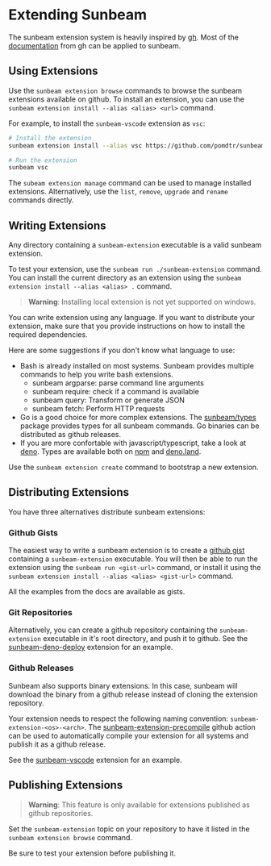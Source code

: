 # Extending Sunbeam

The sunbeam extension system is heavily inspired by [gh](https://cli.github.com). Most of the [documentation](https://docs.github.com/en/github-cli/github-cli/creating-github-cli-extensions) from gh can be applied to sunbeam.

## Using Extensions

Use the `sunbeam extension browse` commands to browse the sunbeam extensions available on github.
To install an extension, you can use the `sunbeam extension install --alias <alias> <url>` command.

For example, to install the `sunbeam-vscode` extension as `vsc`:

```bash
# Install the extension
sunbeam extension install --alias vsc https://github.com/pomdtr/sunbeam-vscode

# Run the extension
sunbeam vsc
```

The `subeam extension manage` command can be used to manage installed extensions.
Alternatively, use the `list`, `remove`, `upgrade` and `rename` commands directly.

## Writing Extensions

Any directory containing a `sunbeam-extension` executable is a valid sunbeam extension.

To test your extension, use the `sunbeam run ./sunbeam-extension` command.
You can install the current directory as an extension using the `sunbeam extension install --alias <alias> .` command.

> **Warning**: Installing local extension is not yet supported on windows.

You can write extension using any language. If you want to distribute your extension, make sure that you provide instructions on how to install the required dependencies.

Here are some suggestions if you don't know what language to use:

- Bash is already installed on most systems. Sunbeam provides multiple commands to help you write bash extensions.
  - sunbeam argparse: parse command line arguments
  - sunbeam require: check if a command is available
  - sunbeam query: Transform or generate JSON
  - sunbeam fetch: Perform HTTP requests
- Go is a good choice for more complex extensions. The [sunbeam/types](https://pkg.go.dev/github.com/pomdtr/sunbeam/types) package provides types for all sunbeam commands. Go binaries can be distributed as github releases.
- If you are more confortable with javascript/typescript, take a look at [deno](https://deno.land/). Types are available both on [npm](https://npmjs.com/package/sunbeam-types) and [deno.land](https://deno.land/x/sunbeam/index.d.ts).

Use the `sunbeam extension create` command to bootstrap a new extension.

## Distributing Extensions

You have three alternatives distribute sunbeam extensions:

### Github Gists

The easiest way to write a sunbeam extension is to create a [github gist](https://gist.github.com/) containing a `sunbeam-extension` executable.
You will then be able to run the extension using the `sunbeam run <gist-url>` command, or install it using the `sunbeam extension install --alias <alias> <gist-url>` command.

All the examples from the docs are available as gists.

### Git Repositories

Alternatively, you can create a github repository containing the `sunbeam-extension` executable in it's root directory, and push it to github.
See the [sunbeam-deno-deploy](https://github.com/pomdtr/sunbeam-deno-deploy) extension for an example.

### Github Releases

Sunbeam also supports binary extensions.
In this case, sunbeam will download the binary from a github release instead of cloning the extension repository.

Your extension needs to respect the following naming convention: `sunbeam-extension-<os>-<arch>`.
The [sunbeam-extension-precompile](https://github.com/pomdtr/sunbeam-extension-precompile) github action can be used to automatically compile your extension for all systems and publish it as a github release.

See the [sunbeam-vscode](https://github.com/pomdtr/sunbeam-vscode) extension for an example.

## Publishing Extensions

> **Warning**: This feature is only available for extensions published as github repositories.

Set the `sunbeam-extension` topic on your repository to have it listed in the `sunbeam extension browse` command.

Be sure to test your extension before publishing it.
